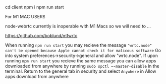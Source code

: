 cd client
npm i
npm run start


For M1 MAC USERS

node-webrtc currently is inoperable with M1 Macs so we will need to ...

https://github.com/boblund/m1wrtc


When running `npm run start` you may recieve the message `"wrtc.node" can't be opened because Apple cannot check it for malicous software`
Go into system preferences->security->general and allow "wrtc.node". If upon running `npm run start` you recieve the same message you can allow apps downloaded from anywhere by running `sudo spctl –-master-disable` in the terminal. Return to the general tab in security and select `Anywhere` in Allow apps download from anywhere
